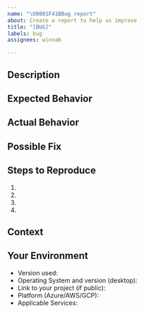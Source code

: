 ```yaml
---
name: "\U0001F41BBug report"
about: Create a report to help us improve
title: "[BUG]"
labels: bug
assignees: winnab

---
```


## Description
<!--- Provide a more detailed introduction to the issue itself, and why you consider it to be a bug -->

## Expected Behavior
<!--- Tell us what should happen -->

## Actual Behavior
<!--- Tell us what happens instead -->

## Possible Fix
<!--- Not obligatory, but suggest a fix or reason for the bug -->

## Steps to Reproduce
<!--- An unambiguous set of steps to reproduce this bug. Include code to reproduce, if relevant-->
1.
2.
3.
4.

## Context
<!--- How has this bug affected you? What were you trying to accomplish? -->

## Your Environment
<!--- Include as many relevant details about the environment you experienced the bug in -->
* Version used:
* Operating System and version (desktop):
* Link to your project (if public):
* Platform (Azure/AWS/GCP):
* Applicable Services:
